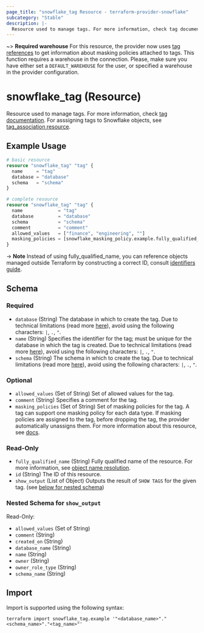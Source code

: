 ```yaml
---
page_title: "snowflake_tag Resource - terraform-provider-snowflake"
subcategory: "Stable"
description: |-
  Resource used to manage tags. For more information, check tag documentation https://docs.snowflake.com/en/sql-reference/sql/create-tag. For asssigning tags to Snowflake objects, see tag_association resource ./tag_association.
---
```


~> **Required warehouse** For this resource, the provider now uses [tag references](https://docs.snowflake.com/en/sql-reference/functions/tag_references) to get information about masking policies attached to tags. This function requires a warehouse in the connection. Please, make sure you have either set a `DEFAULT_WAREHOUSE` for the user, or specified a warehouse in the provider configuration.

# snowflake_tag (Resource)

Resource used to manage tags. For more information, check [tag documentation](https://docs.snowflake.com/en/sql-reference/sql/create-tag). For asssigning tags to Snowflake objects, see [tag_association resource](./tag_association).

## Example Usage

```terraform
# basic resource
resource "snowflake_tag" "tag" {
  name     = "tag"
  database = "database"
  schema   = "schema"
}

# complete resource
resource "snowflake_tag" "tag" {
  name             = "tag"
  database         = "database"
  schema           = "schema"
  comment          = "comment"
  allowed_values   = ["finance", "engineering", ""]
  masking_policies = [snowflake_masking_policy.example.fully_qualified_name]
}
```
-> **Note** Instead of using fully_qualified_name, you can reference objects managed outside Terraform by constructing a correct ID, consult [identifiers guide](../guides/identifiers_rework_design_decisions#new-computed-fully-qualified-name-field-in-resources).
<!-- TODO(SNOW-1634854): include an example showing both methods-->

<!-- schema generated by tfplugindocs -->
## Schema

### Required

- `database` (String) The database in which to create the tag. Due to technical limitations (read more [here](../guides/identifiers_rework_design_decisions#known-limitations-and-identifier-recommendations)), avoid using the following characters: `|`, `.`, `"`.
- `name` (String) Specifies the identifier for the tag; must be unique for the database in which the tag is created. Due to technical limitations (read more [here](../guides/identifiers_rework_design_decisions#known-limitations-and-identifier-recommendations)), avoid using the following characters: `|`, `.`, `"`.
- `schema` (String) The schema in which to create the tag. Due to technical limitations (read more [here](../guides/identifiers_rework_design_decisions#known-limitations-and-identifier-recommendations)), avoid using the following characters: `|`, `.`, `"`.

### Optional

- `allowed_values` (Set of String) Set of allowed values for the tag.
- `comment` (String) Specifies a comment for the tag.
- `masking_policies` (Set of String) Set of masking policies for the tag. A tag can support one masking policy for each data type. If masking policies are assigned to the tag, before dropping the tag, the provider automatically unassigns them. For more information about this resource, see [docs](./masking_policy).

### Read-Only

- `fully_qualified_name` (String) Fully qualified name of the resource. For more information, see [object name resolution](https://docs.snowflake.com/en/sql-reference/name-resolution).
- `id` (String) The ID of this resource.
- `show_output` (List of Object) Outputs the result of `SHOW TAGS` for the given tag. (see [below for nested schema](#nestedatt--show_output))

<a id="nestedatt--show_output"></a>
### Nested Schema for `show_output`

Read-Only:

- `allowed_values` (Set of String)
- `comment` (String)
- `created_on` (String)
- `database_name` (String)
- `name` (String)
- `owner` (String)
- `owner_role_type` (String)
- `schema_name` (String)

## Import

Import is supported using the following syntax:

```shell
terraform import snowflake_tag.example '"<database_name>"."<schema_name>"."<tag_name>"'
```
